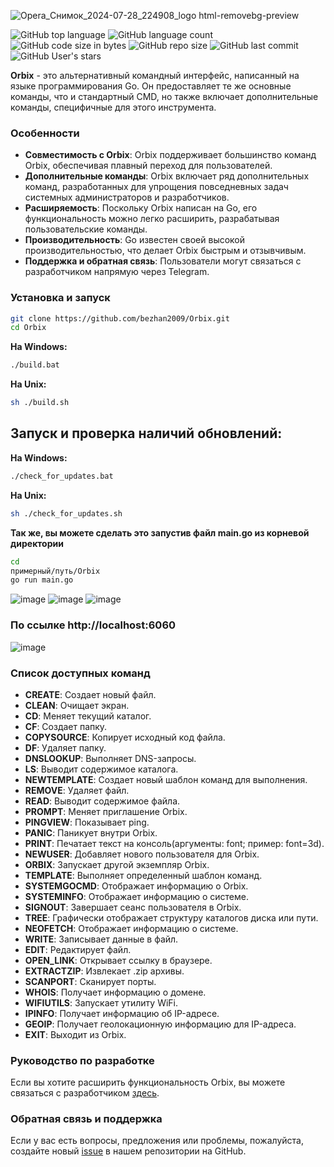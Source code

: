 ![Opera_Снимок_2024-07-28_224908_logo html-removebg-preview](https://github.com/user-attachments/assets/9849e2a9-af26-4e69-bc3e-b335ecdacedc)

![GitHub top language](https://img.shields.io/github/languages/top/bezhan2009/ORPXI)
![GitHub language count](https://img.shields.io/github/languages/count/bezhan2009/ORPXI)
![GitHub code size in bytes](https://img.shields.io/github/languages/code-size/bezhan2009/ORPXI)
![GitHub repo size](https://img.shields.io/github/repo-size/bezhan2009/ORPXI)
![GitHub last commit](https://img.shields.io/github/last-commit/bezhan2009/ORPXI)
![GitHub User's stars](https://img.shields.io/github/stars/bezhan2009?style=social)

**Orbix** - это альтернативный командный интерфейс, написанный на языке программирования Go. Он предоставляет те же основные команды, что и стандартный CMD, но также включает дополнительные команды, специфичные для этого инструмента.

### Особенности

- **Совместимость с Orbix**: Orbix поддерживает большинство команд Orbix, обеспечивая плавный переход для пользователей.
- **Дополнительные команды**: Orbix включает ряд дополнительных команд, разработанных для упрощения повседневных задач системных администраторов и разработчиков.
- **Расширяемость**: Поскольку Orbix написан на Go, его функциональность можно легко расширить, разрабатывая пользовательские команды.
- **Производительность**: Go известен своей высокой производительностью, что делает Orbix быстрым и отзывчивым.
- **Поддержка и обратная связь**: Пользователи могут связаться с разработчиком напрямую через Telegram.

### Установка и запуск

```bash
git clone https://github.com/bezhan2009/Orbix.git
cd Orbix
```
**На Windows:**
```bash
./build.bat
```

**На Unix:**
```bash
sh ./build.sh
```

## Запуск и проверка наличий обновлений:
**На Windows:**
```bash
./check_for_updates.bat
```

**На Unix:**
```bash
sh ./check_for_updates.sh
```

**Так же, вы можете сделать это запустив файл main.go из корневой директории**
```bash
cd
примерный/путь/Orbix
go run main.go
```

![image](https://github.com/user-attachments/assets/2b540539-45d5-4aee-acfe-236682cbb3ea)
![image](https://github.com/user-attachments/assets/c2a23ac9-e6d3-45a6-bde7-d9301202f637)
![image](https://github.com/user-attachments/assets/20216f61-7171-44e9-aa8c-0b9ccf57bf2c)

### По ссылке http://localhost:6060
![image](https://github.com/user-attachments/assets/dc2d0b92-0c81-4658-873d-b1b39fcbdd5b)

### Список доступных команд

- **CREATE**: Создает новый файл.
- **CLEAN**: Очищает экран.
- **CD**: Меняет текущий каталог.
- **CF**: Создает папку.
- **COPYSOURCE**: Копирует исходный код файла.
- **DF**: Удаляет папку.
- **DNSLOOKUP**: Выполняет DNS-запросы.
- **LS**: Выводит содержимое каталога.
- **NEWTEMPLATE**: Создает новый шаблон команд для выполнения.
- **REMOVE**: Удаляет файл.
- **READ**: Выводит содержимое файла.
- **PROMPT**: Меняет приглашение Orbix.
- **PINGVIEW**: Показывает ping.
- **PANIC**: Паникует внутри Orbix.
- **PRINT**: Печатает текст на консоль(аргументы: font; пример: font=3d).
- **NEWUSER**: Добавляет нового пользователя для Orbix.
- **ORBIX**: Запускает другой экземпляр Orbix.
- **TEMPLATE**: Выполняет определенный шаблон команд.
- **SYSTEMGOCMD**: Отображает информацию о Orbix.
- **SYSTEMINFO**: Отображает информацию о системе.
- **SIGNOUT**: Завершает сеанс пользователя в Orbix.
- **TREE**: Графически отображает структуру каталогов диска или пути.
- **NEOFETCH**: Отображает информацию о системе.
- **WRITE**: Записывает данные в файл.
- **EDIT**: Редактирует файл.
- **OPEN_LINK**: Открывает ссылку в браузере.
- **EXTRACTZIP**: Извлекает .zip архивы.
- **SCANPORT**: Сканирует порты.
- **WHOIS**: Получает информацию о домене.
- **WIFIUTILS**: Запускает утилиту WiFi.
- **IPINFO**: Получает информацию об IP-адресе.
- **GEOIP**: Получает геолокационную информацию для IP-адреса.
- **EXIT**: Выходит из Orbix.

### Руководство по разработке

Если вы хотите расширить функциональность Orbix, вы можете связаться с разработчиком [здесь](https://t.me/JustBejan).

### Обратная связь и поддержка

Если у вас есть вопросы, предложения или проблемы, пожалуйста, создайте новый [issue](https://github.com/bezhan2009/Orbix/issues/new) в нашем репозитории на GitHub.
